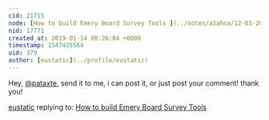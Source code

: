 ```yaml
---
cid: 21715
node: [How to build Emery Board Survey Tools ](../notes/a1ahna/12-03-2018/how-to-build-emery-board-survey-tools)
nid: 17771
created_at: 2019-01-14 00:26:04 +0000
timestamp: 1547425564
uid: 379
author: [eustatic](../profile/eustatic)
---
```


 Hey, [@pataxte](/profile/pataxte), send it to me, i can post it, or just post your comment!  thank you!

[eustatic](../profile/eustatic) replying to: [How to build Emery Board Survey Tools ](../notes/a1ahna/12-03-2018/how-to-build-emery-board-survey-tools)

